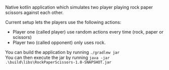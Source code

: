 Native kotlin application which simulates two player playing 
rock paper scissors against each other. 

Current setup lets the players use the following actions:
- Player one (called player) use random actions every time (rock, paper or scissors)
- Player two (called opponent) only uses rock.

You can build the application by running `./gradlew jar`\
You can then execute the jar by running `java -jar .\build\libs\RockPaperScissors-1.0-SNAPSHOT.jar`
